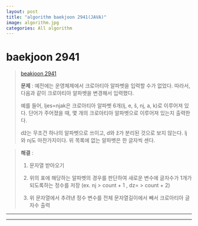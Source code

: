 ```yaml
---  
layout: post  
title: "algorithm baekjoon 2941(JAVA)"  
image: algorithm.jpg  
categories: All algorithm  
---  
```


# baekjoon 2941  

> [beakjoon 2941](https://www.acmicpc.net/problem/2941)  
>   
> **문제** : 예전에는 운영체제에서 크로아티아 알파벳을 입력할 수가 없었다. 따라서, 다음과 같이 크로아티아 알파벳을 변경해서 입력했다.  
> 
> 예를 들어, ljes=njak은 크로아티아 알파벳 6개(lj, e, š, nj, a, k)로 이루어져 있다. 단어가 주어졌을 때, 몇 개의 크로아티아 알파벳으로 이루어져 있는지 출력한다.  
>  
> dž는 무조건 하나의 알파벳으로 쓰이고, d와 ž가 분리된 것으로 보지 않는다. lj와 nj도 마찬가지이다. 위 목록에 없는 알파벳은 한 글자씩 센다.  

> **해결** :  
> 1. 문자열 받아오기  
> 
> 2. 위의 표에 해당하는 알파벳의 경우를 판단하여 새로운 변수에 글자수가 1개가 되도록하는 정수를 저장 (ex. nj > count + 1 , dz= > count + 2)  
> 
> 3. 위 문자열에서 추려낸 정수 변수를 전체 문자열길이에서 빼서 크로아티아 글자수 출력

---  

<script src="https://gist.github.com/nnlog/ac9605a87eb5276566ba0b559468b9f0.js"></script>  

---   
